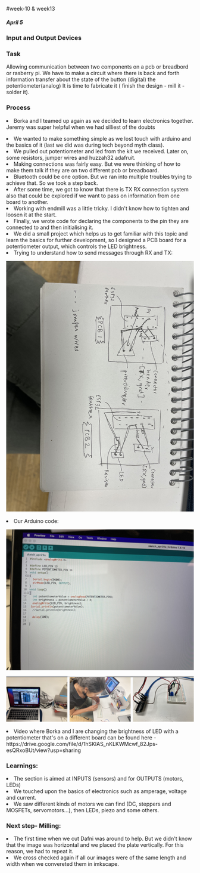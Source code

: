 #week-10 & week13
<h5> April 5 </h5>
<h3> Input and Output Devices </h3>
<h3> Task </h3>
Allowing communication between two components on a pcb or breadbord or rasberry pi. We have to make a circuit where there is back and forth information transfer about the state of the button (digital) the potentiometer(analog) It is time to fabricate it ( finish the design - mill it - solder it).
<h3>Process</h3>
<li>Borka and I teamed up again as we decided to learn electronics together. Jeremy was super helpful when we had silliest of the doubts</p>
<li>We wanted to make something simple as we lost touch with arduino and the basics of it (last we did was during tech beyond myth class).</li>
<li>We pulled out potentiometer and led from the kit we received. Later on, some resistors, jumper wires and huzzah32 adafruit.</li>
<li>Making connections was fairly easy. But we were thinking of how to make them talk if they are on two different pcb or breadboard.</li>
<li>Bluetooth could be one option. But we ran into multiple troubles trying to achieve that. So we took a step back.
<li>After some time, we got to know that there is TX RX connection system also that could be explored if we want to pass on information from one board to another.</li>
<li>Working with endmill was a little tricky. I didn't know how to tighten and loosen it at the start.</li>
<li>Finally, we wrote code for declaring the components to the pin they are connected to and then initialising it.</li>

<li>We did a small project which helps us to get familiar with this topic and learn the basics for further development, so I designed a PCB board for a potentiometer output, which controls the LED brightness.</li>

<li>Trying to understand how to send messages through RX and TX: </li>
<p align="center">
<img title="miro" alt="brainstorm" src="/images/11.jpg" width="560"/>
<li>Our Arduino code: </li>
<p align="center">
<img title="miro" alt="brainstorm" src="/images/12.jpg" width="560"/>
<p align="center">
<img title="miro" alt="brainstorm" src="/images/28.png" width="560"/>
<p align="center">
<li>Video where Borka and I are changing the brightness of LED with a potentiometer that's on a different board can be found here - https://drive.google.com/file/d/1hSKlAS_nKLKWMcwf_82Jps-esQRxoBUt/view?usp=sharing </li>

<h3>Learnings:</h3>
<li>The section is aimed at INPUTS (sensors) and for OUTPUTS (motors, LEDs)</li>
<li>We touched upon the basics of electronics such as amperage, voltage and current.</li>
<li>We saw different kinds of motors we can find (DC, steppers and MOSFETs, servomotors...), then LEDs, piezo and some others.

<h3>Next step- Milling:</h3>
<li>The first time when we cut Dafni was around to help. But we didn't know that the image was horizontal and we placed the plate vertically. For this reason, we had to repeat it.</li>
<li>We cross checked again if all our images were of the same length and width when we convereted them in imkscape.</li>
